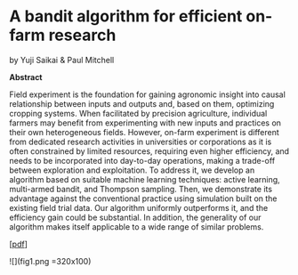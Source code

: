 # A bandit algorithm for efficient on-farm research
by Yuji Saikai & Paul Mitchell

**Abstract**

Field experiment is the foundation for gaining agronomic insight into causal relationship between inputs and outputs and, based on them, optimizing cropping systems. When facilitated by precision agriculture, individual farmers may benefit from experimenting with new inputs and practices on their own heterogeneous fields. However, on-farm experiment is different from dedicated research activities in universities or corporations as it is often constrained by limited resources, requiring even higher efficiency, and needs to be incorporated into day-to-day operations, making a trade-off between exploration and exploitation. To address it, we develop an algorithm based on suitable machine learning techniques: active learning, multi-armed bandit, and Thompson sampling. Then, we demonstrate its advantage against the conventional practice using simulation built on the existing field trial data. Our algorithm uniformly outperforms it, and the efficiency gain could be substantial. In addition, the generality of our algorithm makes itself applicable to a wide range of similar problems.

[[pdf](mabps.pdf)]

![](fig1.png =320x100)
